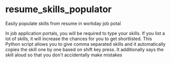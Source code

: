 # resume_skills_populator
Easily populate skills from resume in workday job potal

In job application portals, you will be required to type your skills. If you list a lot of skills, it will increase the chances for you to get shortlisted. 
This Python script allows you to give comma separated skills and it automatically copies the skill one by one based on shift key press. 
It additionally says the skill aloud so that you don't accidentally make mistakes
